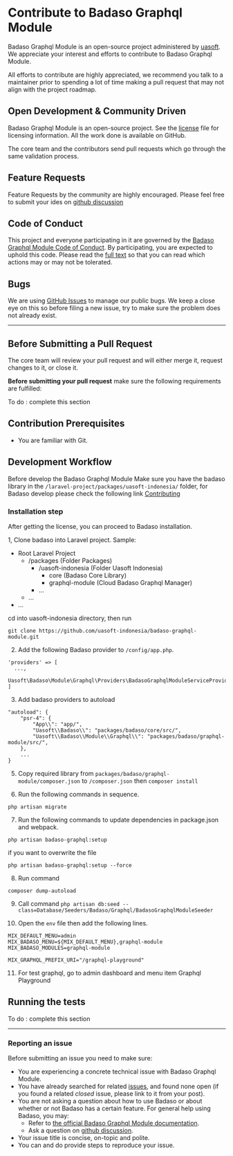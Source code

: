 # Contribute to Badaso Graphql Module

Badaso Graphql Module is an open-source project administered by [uasoft](https://soft.uatech.co.id). We appreciate your interest and efforts to contribute to Badaso Graphql Module.

All efforts to contribute are highly appreciated, we recommend you talk to a maintainer prior to spending a lot of time making a pull request that may not align with the project roadmap.

## Open Development & Community Driven

Badaso Graphql Module is an open-source project. See the [license](https://github.com/uasoft-indonesia/badaso-graphql-module/blob/master/license) file for licensing information. All the work done is available on GitHub.

The core team and the contributors send pull requests which go through the same validation process.

## Feature Requests

Feature Requests by the community are highly encouraged. Please feel free to submit your ides on [github discussion](https://github.com/uasoft-indonesia/badaso-graphql-module/discussions/categories/ideas)

## Code of Conduct

This project and everyone participating in it are governed by the [Badaso Graphql Module Code of Conduct](code_of_conduct.md). By participating, you are expected to uphold this code. Please read the [full text](code_of_conduct.md) so that you can read which actions may or may not be tolerated.

## Bugs

We are using [GitHub Issues](https://github.com/uasoft-indonesia/badaso-graphql-module/issues) to manage our public bugs. We keep a close eye on this so before filing a new issue, try to make sure the problem does not already exist.

---

## Before Submitting a Pull Request

The core team will review your pull request and will either merge it, request changes to it, or close it.

**Before submitting your pull request** make sure the following requirements are fulfilled:

To do : complete this section

## Contribution Prerequisites

- You are familiar with Git.

## Development Workflow

Before develop the Badaso Graphql Module Make sure you have the badaso library in the `/laravel-project/packages/uasoft-indonesia/` folder, for Badaso develop please check the following link [Contributing](https://github.com/uasoft-indonesia/badaso/blob/main/CONTRIBUTING.md)

### Installation step

After getting the license, you can proceed to Badaso installation.

1, Clone badaso into Laravel project. Sample:
- Root Laravel Project
  - /packages (Folder Packages)
    - /uasoft-indonesia (Folder Uasoft Indonesia)
      - core (Badaso Core Library) 
      - graphql-module (Cloud Badaso Graphql Manager)
    - ...
  - ...
- ...

cd into uasoft-indonesia directory, then run
```
git clone https://github.com/uasoft-indonesia/badaso-graphql-module.git
```

2. Add the following Badaso provider to ```/config/app.php```.

```
'providers' => [
  ...,
  Uasoft\Badaso\Module\Graphql\Providers\BadasoGraphqlModuleServiceProvider::class,
]
```

3. Add badaso providers to autoload

```
"autoload": {
    "psr-4": {
        "App\\": "app/",
        "Uasoft\\Badaso\\": "packages/badaso/core/src/",
        "Uasoft\\Badaso\\Module\\Graphql\\": "packages/badaso/graphql-module/src/",
    },
    ...
}
```

5. Copy required library from ```packages/badaso/graphql-module/composer.json``` to ```/composer.json``` then ```composer install```

6. Run the following commands in sequence.
```
php artisan migrate
```

7. Run the following commands to update dependencies in package.json and webpack.
```
php artisan badaso-graphql:setup
```
if you want to overwrite the file 
```
php artisan badaso-graphql:setup --force
```

8. Run command 
```
composer dump-autoload
```

9. Call command `php artisan db:seed --class=Database/Seeders/Badaso/Graphql/BadasoGraphqlModuleSeeder`

10. Open the ```env``` file then add the following lines.
```
MIX_DEFAULT_MENU=admin
MIX_BADASO_MENU=${MIX_DEFAULT_MENU},graphql-module
MIX_BADASO_MODULES=graphql-module

MIX_GRAPHQL_PREFIX_URI="/graphql-playground"
```

11. For test graphql, go to admin dashboard and menu item Graphql Playground

## Running the tests

To do : complete this section

---

### Reporting an issue

Before submitting an issue you need to make sure:

- You are experiencing a concrete technical issue with Badaso Graphql Module.
- You have already searched for related [issues](https://github.com/uasoft-indonesia/badaso-graphql-module/issues), and found none open (if you found a related _closed_ issue, please link to it from your post).
- You are not asking a question about how to use Badaso or about whether or not Badaso has a certain feature. For general help using Badaso, you may:
  - Refer to [the official Badaso Graphql Module documentation](https://github.com/uasoft-indonesia/badaso-graphql-module).
  - Ask a question on [github discussion](https://github.com/uasoft-indonesia/badaso-graphql-module/discussions).
- Your issue title is concise, on-topic and polite.
- You can and do provide steps to reproduce your issue.

